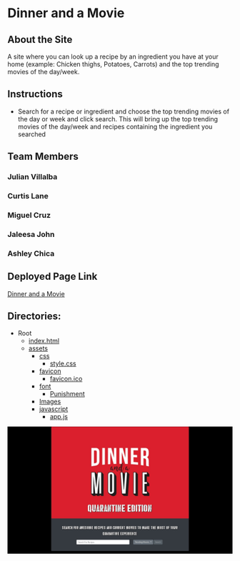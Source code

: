# Dinner and a Movie

## About the Site
A site where you can look up a recipe by an ingredient you have at your home (example: Chicken thighs, Potatoes, Carrots) and the top trending movies of the day/week.

## Instructions
* Search for a recipe or ingredient and choose the top trending movies of the day or week and click search. This will bring up the top trending movies of the day/week and recipes containing the ingredient you searched 

## Team Members
### Julian Villalba
### Curtis Lane
### Miguel Cruz
### Jaleesa John
### Ashley Chica

## Deployed Page Link
[Dinner and a Movie](https://curtislane.github.io/Dinner-and-a-Movie/)


## Directories:
* Root
    * [index.html](./index.html)
    * [assets](./assets)
        * [css](./assets/css)
            * [style.css](./assets/css/style.css)
        * [favicon](.assets/favicon)
            * [favicon.ico](./assets/favicon/favicon.ico)
        * [font](./assets/font)
            * [Punishment](./assets/font)
        * [Images](./assets/Images)
        * [javascript](./assets/javascript)
            * [app.js](./assets/javascript/app.js)

![picture](./assets/images/Dinner-and-a-movie-image.jpg)







